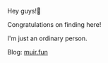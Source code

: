 Hey guys!👋

Congratulations on finding here!

I'm just an ordinary person.

Blog: [muir.fun](https://muir.fun)